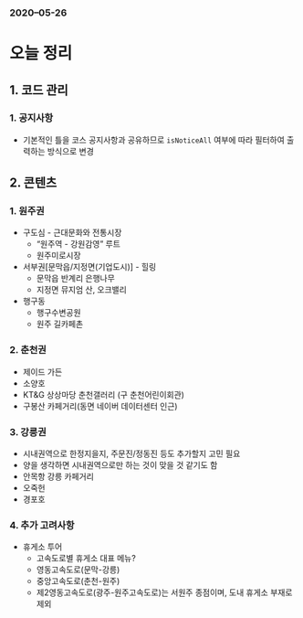 ### 2020–05-26

# 오늘 정리

## 1. 코드 관리

### 1. 공지사항

* 기본적인 틀을 코스 공지사항과 공유하므로 `isNoticeAll` 여부에 따라 필터하여 출력하는 방식으로 변경





## 2. 콘텐츠

### 1. 원주권

* 구도심 - 근대문화와 전통시장
  * “원주역 - 강원감영” 루트
  * 원주미로시장
* 서부권[문막읍/지정면(기업도시)] - 힐링
  * 문막읍 반계리 은행나무
  * 지정면 뮤지엄 산, 오크밸리
* 행구동
  * 행구수변공원
  * 원주 길카페촌



### 2. 춘천권

* 제이드 가든
* 소양호
* KT&G 상상마당 춘천갤러리 (구 춘천어린이회관)
* 구봉산 카페거리(동면 네이버 데이터센터 인근)



### 3. 강릉권

* 시내권역으로 한정지을지, 주문진/정동진 등도 추가할지 고민 필요
* 양을 생각하면 시내권역으로만 하는 것이 맞을 것 같기도 함
* 안목항 강릉 카페거리
* 오죽헌
* 경포호



### 4. 추가 고려사항

* 휴게소 투어
  * 고속도로별 휴게소 대표 메뉴?
  * 영동고속도로(문막-강릉)
  * 중앙고속도로(춘천-원주)
  * 제2영동고속도로(광주-원주고속도로)는 서원주 종점이며, 도내 휴게소 부재로 제외

